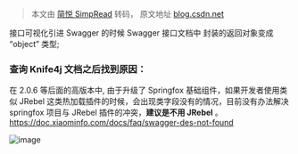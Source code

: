 > 本文由 [简悦 SimpRead](http://ksria.com/simpread/) 转码， 原文地址 [blog.csdn.net](https://blog.csdn.net/qq_43371422/article/details/132742681?spm=1001.2014.3001.5502)

接口可视化引进 Swagger 的时候 Swagger 接口文档中 封装的返回对象变成 “object” 类型;

### **查询 Knife4j 文档之后找到原因：**

在 2.0.6 等后面的高版本中, 由于升级了 Springfox 基础组件，如果开发者使用类似 JRebel 这类热加载插件的时候，会出现类字段没有的情况，目前没有办法解决 springfox 项目与 JRebel 插件的冲突，**建议是不用 JRebel** 。https://doc.xiaominfo.com/docs/faq/swagger-des-not-found

![image](https://github.com/user-attachments/assets/c04034b4-b7cb-4cf4-9fc4-88e3c45beaf8)
